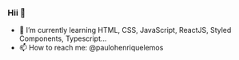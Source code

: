 ### Hii 👋

- 🌱 I’m currently learning HTML, CSS, JavaScript, ReactJS, Styled Components, Typescript...
- 📫 How to reach me: @paulohenriquelemos
